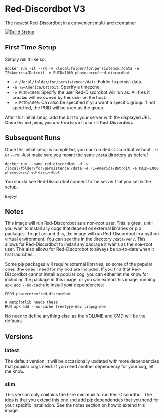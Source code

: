 # Red-Discordbot V3
The newest Red-Discordbot in a convenient multi-arch container

[![Build Status](https://ci.pcxserver.com/api/badges/PhasecoreX/docker-red-discordbot/status.svg)](https://ci.pcxserver.com/PhasecoreX/docker-red-discordbot)

## First Time Setup
Simply run it like so:
```
docker run -it --rm -v /local/folder/for/persistence:/data -e TZ=America/Detroit -e PUID=1000 phasecorex/red-discordbot
```
- `-v /local/folder/for/persistence:/data`: Folder to persist data.
- `-e TZ=America/Detroit`: Specify a timezone.
- `-e PUID=1000`: Specify the user Red-Discordbot will run as. All files it creates will be owned by this user on the host.
- `-e PGID=1000`: Can also be specified if you want a specific group. If not specified, the PUID will be used as the group.

After this initial setup, add the bot to your server with the displayed URL. Once the bot joins, you are free to ctrl+c to kill Red-Discordbot.

## Subsequent Runs
Once the initial setup is completed, you can run Red-Discordbot without `-it` or `--rm`. Just make sure you mount the same `/data` directory as before!
```
docker run --name red-discordbot -d -v /local/folder/for/persistence:/data -e TZ=America/Detroit -e PUID=1000 phasecorex/red-discordbot
```
You should see Red-Discordbot connect to the server that you set in the setup.

Enjoy!

## Notes
This image will run Red-Discordbot as a non-root user. This is great, until you want to install any cogs that depend on external libraries or pip packages. To get around this, the image will run Red-Discordbot in a python virtual environment. You can see this in the directory `/data/venv`. This allows for Red-Discordbot to install any package it wants as the non-root user. This also allows for Red-Discordbot to always be up-to-date when it first launches.

Some pip packages will require external libraries, so some of the popular ones (the ones I need for my bot) are included. If you find that Red-Discordbot cannot install a popular cog, you can either let me know for including the package in this image, or you can extend this image, running `apk add --no-cache` to install your dependencies:

```
FROM phasecorex/red-discordbot

# matplotlib needs these
RUN apk add --no-cache freetype-dev libpng-dev
```

No need to define anything else, as the VOLUME and CMD will be the defaults.

## Versions

### latest
The default version. It will be occasionally updated with more dependencies that popular cogs need. If you need another dependency for your cog, let me know.

### slim
This version only contains the bare minimum to run Red-Discordbot. The idea is that you extend this one and add pip dependencies that you need for your specific installation. See the notes section on how to extend this image.
